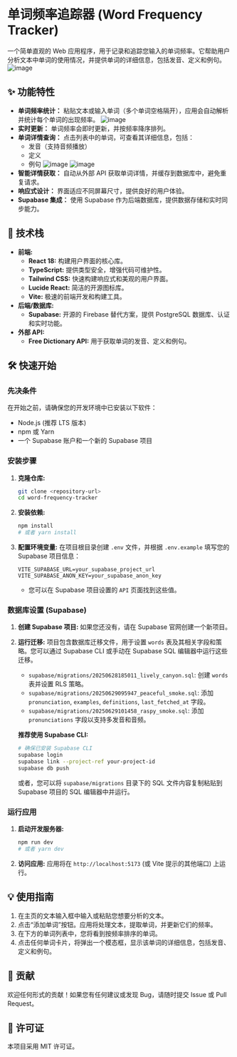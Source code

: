 # 单词频率追踪器 (Word Frequency Tracker)

一个简单直观的 Web 应用程序，用于记录和追踪您输入的单词频率。它帮助用户分析文本中单词的使用情况，并提供单词的详细信息，包括发音、定义和例句。
![image](https://github.com/user-attachments/assets/762a4fae-8fc5-4997-a60a-0e54705978c7)

## ✨ 功能特性

*   **单词频率统计：** 粘贴文本或输入单词（多个单词空格隔开），应用会自动解析并统计每个单词的出现频率。
![image](https://github.com/user-attachments/assets/d6ba95dc-bb1a-4785-9c83-0f5fc760ef6a)
*   **实时更新：** 单词频率会即时更新，并按频率降序排列。
*   **单词详情查询：** 点击列表中的单词，可查看其详细信息，包括：
    *   发音（支持音频播放）
    *   定义
    *   例句
![image](https://github.com/user-attachments/assets/1968f2ab-adb3-4b5f-bc37-704dad591d6e)
![image](https://github.com/user-attachments/assets/67b229d2-19bc-4597-9654-a968cacc0310)
*   **智能详情获取：** 自动从外部 API 获取单词详情，并缓存到数据库中，避免重复请求。
*   **响应式设计：** 界面适应不同屏幕尺寸，提供良好的用户体验。
*   **Supabase 集成：** 使用 Supabase 作为后端数据库，提供数据存储和实时同步能力。



## 🚀 技术栈

*   **前端:**
    *   **React 18:** 构建用户界面的核心库。
    *   **TypeScript:** 提供类型安全，增强代码可维护性。
    *   **Tailwind CSS:** 快速构建响应式和美观的用户界面。
    *   **Lucide React:** 简洁的开源图标库。
    *   **Vite:** 极速的前端开发和构建工具。
*   **后端/数据库:**
    *   **Supabase:** 开源的 Firebase 替代方案，提供 PostgreSQL 数据库、认证和实时功能。
*   **外部 API:**
    *   **Free Dictionary API:** 用于获取单词的发音、定义和例句。

## 🛠️ 快速开始

### 先决条件

在开始之前，请确保您的开发环境中已安装以下软件：

*   Node.js (推荐 LTS 版本)
*   npm 或 Yarn
*   一个 Supabase 账户和一个新的 Supabase 项目

### 安装步骤

1.  **克隆仓库:**
    ```bash
    git clone <repository-url>
    cd word-frequency-tracker
    ```
2.  **安装依赖:**
    ```bash
    npm install
    # 或者 yarn install
    ```
3.  **配置环境变量:**
    在项目根目录创建 `.env` 文件，并根据 `.env.example` 填写您的 Supabase 项目信息：
    ```
    VITE_SUPABASE_URL=your_supabase_project_url
    VITE_SUPABASE_ANON_KEY=your_supabase_anon_key
    ```
    *   您可以在 Supabase 项目设置的 `API` 页面找到这些值。

### 数据库设置 (Supabase)

1.  **创建 Supabase 项目:** 如果您还没有，请在 Supabase 官网创建一个新项目。
2.  **运行迁移:**
    项目包含数据库迁移文件，用于设置 `words` 表及其相关字段和策略。您可以通过 Supabase CLI 或手动在 Supabase SQL 编辑器中运行这些迁移。
    *   `supabase/migrations/20250628185011_lively_canyon.sql`: 创建 `words` 表并设置 RLS 策略。
    *   `supabase/migrations/20250629095947_peaceful_smoke.sql`: 添加 `pronunciation`, `examples`, `definitions`, `last_fetched_at` 字段。
    *   `supabase/migrations/20250629101458_raspy_smoke.sql`: 添加 `pronunciations` 字段以支持多发音和音频。

    **推荐使用 Supabase CLI:**
    ```bash
    # 确保已安装 Supabase CLI
    supabase login
    supabase link --project-ref your-project-id
    supabase db push
    ```
    或者，您可以将 `supabase/migrations` 目录下的 SQL 文件内容复制粘贴到 Supabase 项目的 SQL 编辑器中并运行。

### 运行应用

1.  **启动开发服务器:**
    ```bash
    npm run dev
    # 或者 yarn dev
    ```
2.  **访问应用:**
    应用将在 `http://localhost:5173` (或 Vite 提示的其他端口) 上运行。

## 💡 使用指南

1.  在主页的文本输入框中输入或粘贴您想要分析的文本。
2.  点击“添加单词”按钮。应用将处理文本，提取单词，并更新它们的频率。
3.  在下方的单词列表中，您将看到按频率排序的单词。
4.  点击任何单词卡片，将弹出一个模态框，显示该单词的详细信息，包括发音、定义和例句。

## 🤝 贡献

欢迎任何形式的贡献！如果您有任何建议或发现 Bug，请随时提交 Issue 或 Pull Request。

## 📄 许可证

本项目采用 MIT 许可证。





